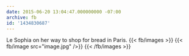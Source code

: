 ```yaml
---
date: 2015-06-20 13:04:47.000000000 -07:00
archive: fb
id: '1434830687'
---
```


Le Sophia on her way to shop for bread in Paris.
{{< fb/images >}}
{{< fb/image src="image.jpg" />}}
{{< /fb/images >}}
